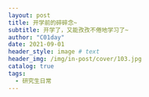 ```yaml
---
layout: post
title: 开学前的碎碎念~
subtitle: 开学了，又能孜孜不倦地学习了~
author: "C01day"
date: 2021-09-01
header_style: image # text
header_img: /img/in-post/cover/103.jpg
catalog: true
tags:
  - 研究生日常
---
```

<Badge text="酝酿中" type="tip"/>